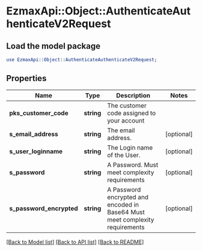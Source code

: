 # EzmaxApi::Object::AuthenticateAuthenticateV2Request

## Load the model package
```perl
use EzmaxApi::Object::AuthenticateAuthenticateV2Request;
```

## Properties
Name | Type | Description | Notes
------------ | ------------- | ------------- | -------------
**pks_customer_code** | **string** | The customer code assigned to your account | 
**s_email_address** | **string** | The email address. | [optional] 
**s_user_loginname** | **string** | The Login name of the User. | [optional] 
**s_password** | **string** | A Password.  Must meet complexity requirements | [optional] 
**s_password_encrypted** | **string** | A Password encrypted and encoded in Base64  Must meet complexity requirements | [optional] 

[[Back to Model list]](../README.md#documentation-for-models) [[Back to API list]](../README.md#documentation-for-api-endpoints) [[Back to README]](../README.md)


